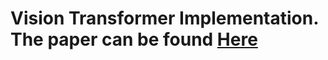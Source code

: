 # Vision Transformer Implementation. The paper can be found [Here](https://arxiv.org/abs/2010.11929)
